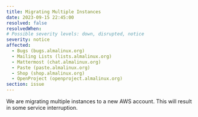 ```yaml
---
title: Migrating Multiple Instances
date: 2023-09-15 22:45:00
resolved: false
resolvedWhen: 
# Possible severity levels: down, disrupted, notice
severity: notice
affected:
  - Bugs (bugs.almalinux.org)
  - Mailing Lists (lists.almalinux.org)
  - Mattermost (chat.almalinux.org)
  - Paste (paste.almalinux.org)
  - Shop (shop.almalinux.org)
  - OpenProject (openproject.almalinux.org)
section: issue
---
```


We are migrating multiple instances to a new AWS account.  This will result in some service interruption.

